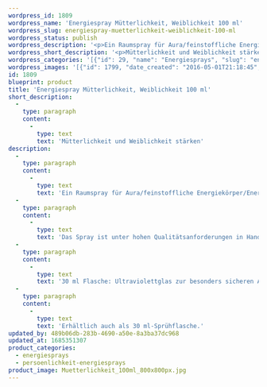 ```yaml
---
wordpress_id: 1809
wordpress_name: 'Energiespray Mütterlichkeit, Weiblichkeit 100 ml'
wordpress_slug: energiespray-muetterlichkeit-weiblichkeit-100-ml
wordpress_status: publish
wordpress_description: '<p>Ein Raumspray für Aura/feinstoffliche Energiekörper/Energiefelder in Räumen mit einem aktivierbaren Informationsfeld zu: Die eigene, individuelle Mütterlichkeit &amp; Weiblichkeit stärken. Mütterliche &amp; weibliche Gedanken, Gefühle und Handlungen in Bezug zu sich und zu anderen; die sogenannten "Innere Frau", die weibliche Seite der eigenen, individuellen Persönlichkeit stärken.</p><p>Das Spray ist unter hohen Qualitätsanforderungen in Handarbeit in Deutschland hergestellt aus mehrfach gereinigtem und energetisiertem Wasser (76%, konserviert mit 96%igem Weingeist (24%). Abgestimmt auf die Energie ist die Komposition von naturreinen ätherischen Ölen*.</p><p>30 ml Flasche: Ultraviolettglas zur besonders sicheren Aufbewahrung mit hochwertigem, goldfarbenen Metallpumpzerstäuber (Steigrohr: Plastik). Etikett: Wasserfest, leicht energetisiert mit dem Informationsfeld des Airsprays.</p><p>Erhältlich auch als <a href="https://my.feenbaum.de/produkt/energiespray-muetterlichkeit-weiblichkeit-30-ml/">30 ml-Sprühflasche</a>.</p><p><a href="https://my.feenbaum.de/anwendung-energiesprays/">Anwendungshinweise</a></p>'
wordpress_short_description: '<p>Mütterlichkeit und Weiblichkeit stärken</p>'
wordpress_categories: '[{"id": 29, "name": "Energiesprays", "slug": "energiesprays"}, {"id": 89, "name": "Pers\u00f6nlichkeit", "slug": "persoenlichkeit-energiesprays"}]'
wordpress_images: '[{"id": 1799, "date_created": "2016-05-01T21:18:45", "date_created_gmt": "2016-05-01T17:18:45", "date_modified": "2016-05-01T21:18:45", "date_modified_gmt": "2016-05-01T17:18:45", "src": "https://my.feenbaum.de/wp-content/uploads/2016/04/Muetterlichkeit_100ml_800x800px.jpg", "name": "Muetterlichkeit_100ml_800x800px", "alt": ""}]'
id: 1809
blueprint: product
title: 'Energiespray Mütterlichkeit, Weiblichkeit 100 ml'
short_description:
  -
    type: paragraph
    content:
      -
        type: text
        text: 'Mütterlichkeit und Weiblichkeit stärken'
description:
  -
    type: paragraph
    content:
      -
        type: text
        text: 'Ein Raumspray für Aura/feinstoffliche Energiekörper/Energiefelder in Räumen mit einem aktivierbaren Informationsfeld zu: Die eigene, individuelle Mütterlichkeit & Weiblichkeit stärken. Mütterliche & weibliche Gedanken, Gefühle und Handlungen in Bezug zu sich und zu anderen; die sogenannten "Innere Frau", die weibliche Seite der eigenen, individuellen Persönlichkeit stärken.'
  -
    type: paragraph
    content:
      -
        type: text
        text: 'Das Spray ist unter hohen Qualitätsanforderungen in Handarbeit in Deutschland hergestellt aus mehrfach gereinigtem und energetisiertem Wasser (76%, konserviert mit 96%igem Weingeist (24%). Abgestimmt auf die Energie ist die Komposition von naturreinen ätherischen Ölen*.'
  -
    type: paragraph
    content:
      -
        type: text
        text: '30 ml Flasche: Ultraviolettglas zur besonders sicheren Aufbewahrung mit hochwertigem, goldfarbenen Metallpumpzerstäuber (Steigrohr: Plastik). Etikett: Wasserfest, leicht energetisiert mit dem Informationsfeld des Airsprays.'
  -
    type: paragraph
    content:
      -
        type: text
        text: 'Erhältlich auch als 30 ml-Sprühflasche.'
updated_by: 489b06db-283b-4690-a50e-8a3ba37dc968
updated_at: 1685351307
product_categories:
  - energiesprays
  - persoenlichkeit-energiesprays
product_image: Muetterlichkeit_100ml_800x800px.jpg
---
```

